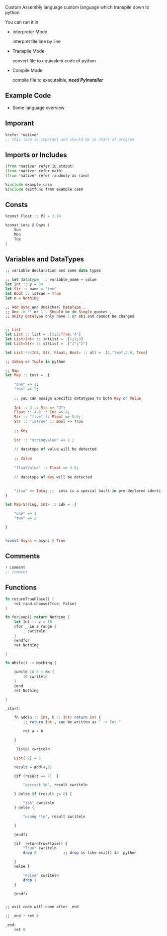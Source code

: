 Custom Assembly language
custom  language which transpile down to python

You can run it in 

- Interpreter Mode

    interpret file line by line
    
- Transpile Mode

    convert file to equivalent code of python

- Compile Mode

    compile file to executalble, ***need PyInstaller***

## Example Code

- Some language overview

## Imporant
```asm
%refer *native*  
;; this line is imporant and should be in start of program
```

## Imports or Includes

```asm
(from *native* refer IO.stdout)
(from *native* refer math)
(from *native* refer randomly as rand)

%include example.casm
%include testfunc from example.casm
```
## Consts
```asm
%const Float :: PI = 3.14

%const iota @ Days {
    Sun
    Mon
    Tue
}
```
## Variables and DataTypes

```haskell
;; variable declaration and some data types

;; let datatype  :: variable_name = value
let Int :: y = 34
let Str :: name = "tom"
let Bool :: isTrue = True
let n = Nothing

;; Add Byte and One(char) DataType ,
;; One -> '' or 1 - Should be in Single quotes ,
;; Unity DataType only have 1 or ob1 and cannot be changed


;; List
let List :: list = .[1;2;True;'4']
let List<Int> :: intList = .[1;2;3]
let List<Str> :: strList = .["1";"2"]

let List:*4<Int, Str, Float, Bool> :: all = .[1,"two",2.0, True]

;; ImSeq or Tuple in python

;; Map
let Map :: test = .{
    
    "one" => 1;
    "two" => 2;
    
    ;; you can assign specific datatypes to both Key or Value
    
    Int :: 3 :: Str => "3";
    Float :: 4.0 :: Int => 4;
    Str :: "five" :: Float => 5.0;
    Str :: "isTrue" :: Bool => True
    
    ;; Key
    
    Str :: "stringValue" => 2 ;
    
    // datatype of value will be detected
    
    ;; Value
    
    "floatValue" :: Float => 3.0;
    
    // datatype of Key will be detected
    
    
    "itoa" => Iota; ;;  iota is a special built-in pre-declared identifier that simplifies the definition of incrementing constants
}

let Map<String, Int> :: idk = .{

    "one" => 1
    "two" => 2

}


%const Async = async @ True
```
## Comments
```asm
! comment
;; comment
```
## Functions

```rust
fn returnTrueFlase() {
    ret rand.choose(True, False)
}

fn forLoop() return Nothing {
    let Int :: z = 10
    @for _ in z range {
        _ cwriteln
    }
    @endfor
    ret Nothing

}

fn While() -> Nothing {

    @while 10 0 > do {
        10 cwriteln
    }
    @end
    ret Nothing

}
```

```haskell
_start:

    fn add(a :: Int, b :: Int) return Int {
        ;; return Int , can be written as " -> Int "

        ret a + b

    }

     list@1 cwriteln

    List[-2] = 1

    result = add(4,3)

    @if (result == 7)  {

        "correct %d", result cwriteln

    } @else if (result ;= 6) {

        "idk" cwriteln
    } @else {

        "wrong *\n", result cwriteln

    }

    @endfi

    @if  returnTrueFlase() {
        "True" cwriteln
        drop 0            ;; drop is like exit() in  python

    }
    @else {

        "False" cwriteln
        drop 1
    }

    @endfi


;; exit code will come after _end

;; _end * ret 0

_end:
    ret 0
```
